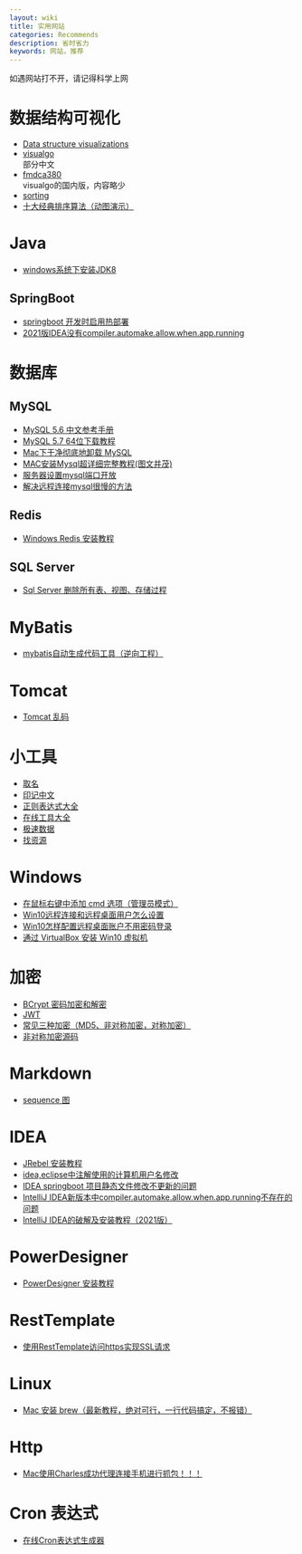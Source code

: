 ```yaml
---
layout: wiki
title: 实用网站
categories: Recommends
description: 省时省力
keywords: 网站，推荐
---
```


如遇网站打不开，请记得科学上网

# 数据结构可视化
- [Data structure visualizations](http://www.cs.usfca.edu/~galles/visualization/Algorithms.html)
- [visualgo](https://visualgo.net/zh)<br>
	部分中文
- [fmdca380](http://ds.fmdca380.com/index.html)<br>
	visualgo的国内版，内容略少
- [sorting](http://sorting.at/)
- [十大经典排序算法（动图演示）](https://www.cnblogs.com/onepixel/articles/7674659.html)

# Java
- [windows系统下安装JDK8](https://www.cnblogs.com/heqiyoujing/p/9502726.html)

## SpringBoot
- [springboot 开发时启用热部署](https://blog.csdn.net/qq_29012499/article/details/123118487)
- [2021版IDEA没有compiler.automake.allow.when.app.running](https://blog.csdn.net/qq_52978553/article/details/122376118)

# 数据库
## MySQL
- [MySQL 5.6 中文参考手册](https://github.com/mysql2cn/manual56)
- [MySQL 5.7 64位下载教程](https://blog.csdn.net/mulinghanxue/article/details/93917244)
- [Mac下干净彻底地卸载 MySQL](https://www.jianshu.com/p/276c1271ae14)
- [MAC安装Mysql超详细完整教程(图文并茂)](https://blog.csdn.net/baidu_26315231/article/details/88963558)
- [服务器设置mysql端口开放](https://blog.csdn.net/sinat_41679832/article/details/104790108)
- [解决远程连接mysql很慢的方法](https://www.cnblogs.com/shenyixin/p/10478604.html)

## Redis
- [Windows Redis 安装教程](https://blog.csdn.net/weixin_41381863/article/details/88231397)

## SQL Server
- [Sql Server 删除所有表、视图、存储过程](https://www.cnblogs.com/pingming/p/4713467.html)

# MyBatis
- [mybatis自动生成代码工具（逆向工程）](https://www.cnblogs.com/michaelcnblogs/p/11333031.html)

# Tomcat
- [Tomcat 乱码](https://blog.csdn.net/qq_25775675/article/details/104839569)

# 小工具
- [取名](https://unbug.github.io/codelf)
- [印记中文](https://docschina.org/)
- [正则表达式大全](https://any86.github.io/any-rule/)
- [在线工具大全](https://tool.lu/)
- [极速数据](https://tool.jisuapi.com/)
- [找资源](http://www.549.tv/)

# Windows
- [在鼠标右键中添加 cmd 选项（管理员模式）](https://blog.csdn.net/ujsDui/article/details/79191921)
- [Win10远程连接和远程桌面用户怎么设置](https://zhidao.baidu.com/question/1642764557058672300.html)
- [Win10怎样配置远程桌面账户不用密码登录](https://jingyan.baidu.com/article/425e69e6e05eaeff15fc1689.html)
- [通过 VirtualBox 安装 Win10 虚拟机](https://blog.csdn.net/weixin_53345287/article/details/124651143)

# 加密
- [BCrypt 密码加密和解密](https://www.jianshu.com/p/fc910a1f7c8d/)
- [JWT](https://www.jianshu.com/p/576dbf44b2ae)
- [常见三种加密（MD5、非对称加密，对称加密）](https://www.cnblogs.com/shoshana-kong/p/10934550.html)
- [非对称加密源码](https://www.cnblogs.com/frank-quan/p/7073457.html)

# Markdown
- [sequence 图](https://www.jianshu.com/p/70e329dd4a00)

# IDEA
- [JRebel 安装教程](https://blog.csdn.net/lianghecai52171314/article/details/105637251)
- [idea,eclipse中注解使用的计算机用户名修改](https://blog.csdn.net/GrondBellion/article/details/111312246)
- [IDEA springboot 项目静态文件修改不更新的问题](http://t.zoukankan.com/yg_zhang-p-10730507.html)
- [IntelliJ IDEA新版本中compiler.automake.allow.when.app.running不存在的问题](https://www.cnblogs.com/fanqisoft/p/15200894.html)
- [IntelliJ IDEA的破解及安装教程（2021版） ](https://www.cnblogs.com/bsytz/p/15346827.html)

# PowerDesigner
- [PowerDesigner 安装教程](https://blog.csdn.net/csdn_0911/article/details/83106782)

# RestTemplate
- [使用RestTemplate访问https实现SSL请求](https://blog.csdn.net/MyronCham/article/details/103481046)

# Linux
- [Mac 安装 brew（最新教程，绝对可行，一行代码搞定，不报错）](https://www.cnblogs.com/liyihua/p/12753163.html)

# Http
- [Mac使用Charles成功代理连接手机进行抓包！！！](https://segmentfault.com/a/1190000040638947)

# Cron 表达式
- [在线Cron表达式生成器](https://cron.qqe2.com/)
